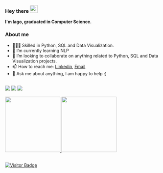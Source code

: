 ### Hey there <img src="https://media.giphy.com/media/hvRJCLFzcasrR4ia7z/giphy.gif" width="25px">

**I'm Iago, graduated in Computer Science.**

### About me
- 👨🏼‍💻 Skilled in Python, SQL and Data Visualization.
- 🌱 I’m currently learning NLP
- 🤝 I’m looking to collaborate on anything related to Python, SQL and Data Visualization projects.
- 📫 How to reach me: [Linkedin](https://www.linkedin.com/in/iagoteixeira), [Email](mailto:iago.sty@gmail.com)
- 💬 Ask me about anything, I am happy to help :)
</br>
<div>
<a href="https://www.linkedin.com/in/iagoteixeira" target="_blank"><img src="https://img.shields.io/badge/LinkedIn-0077B5?style=for-the-badge&logo=linkedin&logoColor=white" target="_blank"></a>
<a href="https://iagoitz.medium.com/" target="_blank"><img src="https://img.shields.io/badge/Medium-12100E?style=for-the-badge&logo=medium&logoColor=white" target="_blank"></a>
<a href="mailto:iago.sty@gmail.com" target="_blank"><img src="https://img.shields.io/badge/Gmail-D14836?style=for-the-badge&logo=gmail&logoColor=white" target="_blank"></a>
</div>
</br>
<div>
  <a href="https://github.com/iagoit">
  <img height="180em" src="https://github-readme-stats.vercel.app/api?username=iagoit&show_icons=true&theme=tokyonight&include_all_commits=true&count_private=true"/>
  <img height="180em" src="https://github-readme-stats.vercel.app/api/top-langs/?username=iagoit&layout=compact&langs_count=7&theme=tokyonight"/>
</div>

<br>

![Visitor Badge](https://visitor-badge.laobi.icu/badge?page_id=iagoit.iagoit)
